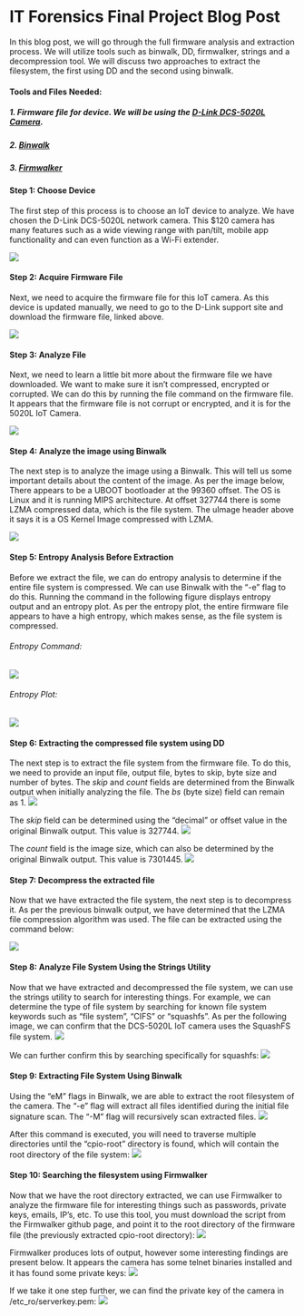 # IT Forensics Final Project Blog Post 

In this blog post, we will go through the full firmware analysis and extraction process. We will utilize tools such as binwalk, DD, firmwalker, strings and a decompression tool. We will discuss two approaches to extract the filesystem, the first using DD and the second using binwalk. 

#### Tools and Files Needed:
##### 1. Firmware file for device. We will be using the [D-Link DCS-5020L Camera](https://support.dlink.ca/ProductInfo.aspx?m=DCS-5020L).
##### 2. [Binwalk](https://github.com/ReFirmLabs/binwalk)
##### 3. [Firmwalker](https://github.com/craigz28/firmwalker)

#### Step 1: Choose Device
The first step of this process is to choose an IoT device to analyze. We have chosen the D-Link DCS-5020L network camera. This $120 camera has many features such as a wide viewing range with pan/tilt, mobile app functionality and can even function as a Wi-Fi extender. 

<img src="image17.png">



#### Step 2: Acquire Firmware File
Next, we need to acquire the firmware file for this IoT camera. As this device is updated manually, we need to go to the D-Link support site and download the firmware file, linked above. 

<img src="image3.png">

#### Step 3: Analyze File
Next, we need to learn a little bit more about the firmware file we have downloaded. We want to make sure it isn’t compressed, encrypted or corrupted. We can do this by running the file command on the firmware file. It appears that the firmware file is not corrupt or encrypted, and it is for the 5020L IoT Camera. 

<img src="image9.png">


#### Step 4: Analyze the image using Binwalk
The next step is to analyze the image using a Binwalk. This will tell us some important details about the content of the image. As per the image below, There appears to be a UBOOT bootloader at the 99360 offset. The OS is Linux and it is running MIPS architecture. At offset 327744 there is some LZMA compressed data, which is the file system. The uImage header above it says it is a OS Kernel Image compressed with LZMA. 

<img src="image16.png">

#### Step 5: Entropy Analysis Before Extraction
Before we extract the file, we can do entropy analysis to determine if the entire file system is compressed. We can use Binwalk with the “-e” flag to do this. Running the command in the following figure displays entropy output and an entropy plot. As per the entropy plot, the entire firmware file appears to have a high entropy, which makes sense, as the file system is compressed. 

###### Entropy Command:
<img src="image6.png">

###### Entropy Plot: 
<img src="image14.png">

#### Step 6: Extracting the compressed file system using DD
The next step is to extract the file system from the firmware file. To do this, we need to provide an input file, output file, bytes to skip, byte size and number of bytes. The *skip* and *count* fields are determined from the Binwalk output when initially analyzing the file. The *bs* (byte size) field can remain as 1.
<img src="image11.png">

The *skip* field can be determined using the “decimal” or offset value in the original Binwalk output. This value is 327744. 
<img src="image13.png">

The *count* field is the image size, which can also be determined by the original Binwalk output. This value is 7301445. 
<img src="image4.png">


#### Step 7: Decompress the extracted file
Now that we have extracted the file system, the next step is to decompress it. As per the previous binwalk output, we have determined that the LZMA file compression algorithm was used. The file can be extracted using the command below:

<img src="image12.png">


#### Step 8: Analyze File System Using the Strings Utility
Now that we have extracted and decompressed the file system, we can use the strings utility to search for interesting things. For example, we can determine the type of file system by searching for known file system keywords such as “file system”, “CIFS” or “squashfs”. As per the following image, we can confirm that the DCS-5020L IoT camera uses the SquashFS file system. 
<img src="image8.png">



We can further confirm this by searching specifically for squashfs:
<img src="image1.png">


#### Step 9: Extracting File System Using Binwalk
Using the “eM” flags in Binwalk, we are able to extract the root filesystem of the camera. The “-e” flag will extract all files identified during the initial file signature scan. The “-M” flag will recursively scan extracted files.
<img src="image15.png">


After this command is executed, you will need to traverse multiple directories until the “cpio-root” directory is found, which will contain the root directory of the file system:
<img src="image5.png">


#### Step 10: Searching the filesystem using Firmwalker
Now that we have the root directory extracted, we can use Firmwalker to analyze the firmware file for interesting things such as passwords, private keys, emails, IP’s, etc. To use this tool, you must download the script from the Firmwalker github page, and point it to the root directory of the firmware file (the previously extracted cpio-root directory):
<img src="image10.png">


Firmwalker produces lots of output, however some interesting findings are present below. It appears the camera has some telnet binaries installed and it has found some private keys: 
<img src="image7.png">


If we take it one step further, we can find the private key of the camera in /etc_ro/serverkey.pem:
<img src="image2.png">



